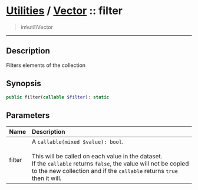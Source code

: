 # [Utilities](util.md) / [Vector](util-Vector.md) :: filter
 > im\util\Vector
____

## Description
Filters elements of the collection

## Synopsis
```php
public filter(callable $filter): static
```

## Parameters
| Name | Description |
| :--- | :---------- |
| filter | A `callable(mixed $value): bool`.<br /><br />This will be called on each value in the dataset.<br />If the `callable` returns `false`, the value will not be copied<br />to the new collection and if the `callable` returns `true` then it will. |
